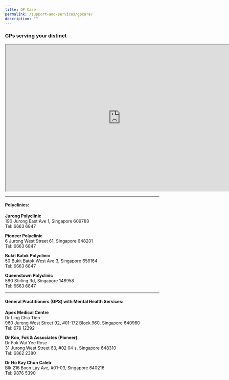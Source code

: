 ```yaml
---
title: GP Care
permalink: /support-and-services/gpcare/
description: ""
---
```

<h3>GPs serving your distinct</h3>
<iframe src="https://www.google.com/maps/d/embed?mid=1rUQJfhuhWAL8Rs7bDoON11i7eLvcPYv2&ehbc=2E312F" width="750" height="480"></iframe>

---

<h4>Polyclinics:</h4>

<b>Jurong Polyclinic</b><br>
190 Jurong East Ave 1, Singapore 609788<br>
Tel: 6663 6847<br>
    
<b>Pioneer Polyclinic</b><br>
6 Jurong West Street 61, Singapore 648201<br>
Tel: 6663 6847<br>
    
<b>Bukit Batok Polyclinic</b><br>
50 Bukit Batok West Ave 3, Singapore 659164<br>
Tel: 6663 6847<br>
    
<b>Queenstown Polyclinic</b><br>
580 Stirling Rd, Singapore 148958<br>
Tel: 6663 6847<br>


----

<h4>General Practitioners (GPS) with Mental Health Services:</h4>

<b>Apex Medical Centre</b><br>
Dr Ling Chia Tien<br>
960 Jurong West Street 92, #01-172 Block 960, Singapore 640960<br>
Tel: 679 12292<br>
    
<b>Dr Koo, Fok & Associates (Pioneer)</b><br>
Dr Fok Wai Yee Rose<br>
31 Jurong West Street 63, #02 04 s, Singapore 648310<br>
Tel: 6862 2380<br>
    
<b>Dr Ho Kay Chun Caleb</b><br>
Blk 216 Boon Lay Ave, #01-03, Singapore 640216<br>
Tel: 9876 5390<br>